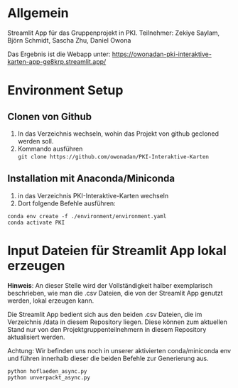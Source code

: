 # Allgemein
Streamlit App für das Gruppenprojekt in PKI. Teilnehmer: Zekiye Saylam, Björn Schmidt, Sascha Zhu, Daniel Owona

Das Ergebnis ist die Webapp unter: https://owonadan-pki-interaktive-karten-app-ge8krp.streamlit.app/

# Environment Setup
## Clonen von Github
1. In das Verzeichnis wechseln, wohin das Projekt von github gecloned werden soll.
2. Kommando ausführen  
```git clone https://github.com/owonadan/PKI-Interaktive-Karten```

## Installation mit Anaconda/Miniconda
1. in das Verzeichnis PKI-Interaktive-Karten wechseln
2. Dort folgende Befehle ausführen:  
```
conda env create -f ./environment/environment.yaml
conda activate PKI
```

# Input Dateien für Streamlit App lokal erzeugen
**Hinweis**: An dieser Stelle wird der Vollständigkeit halber exemplarisch beschrieben, 
wie man die .csv Dateien, die von der Streamlit App genutzt werden, 
lokal erzeugen kann.

Die Streamlit App bedient sich aus den beiden .csv Dateien, 
die im Verzeichnis /data in diesem Repository liegen. 
Diese können zum aktuellen Stand nur von den Projektgruppenteilnehmern in diesem Repository aktualisiert werden.  

Achtung: Wir befinden uns noch in unserer aktivierten conda/miniconda env und führen innerhalb dieser die beiden
Befehle zur Generierung aus.


```
python hoflaeden_async.py
python unverpackt_async.py
```

